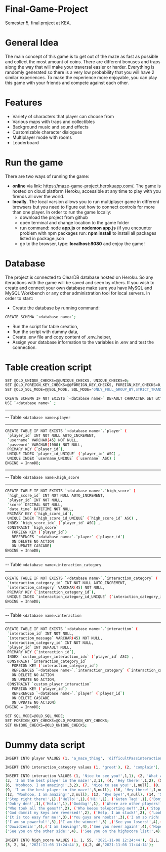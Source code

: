 # Final-Game-Project
Semester 5, final project at KEA.

# General Idea
The main concept of this game is to get out of the maze as fast as possible and collect the most amount of coins. There are different bonuses and traps along the way that will make your traversal easier or harder. Everything is randomly generated so there is a very low probability that you will have 2 similar experiences. To make the experience more enjoyable, you can play this game with your friends and compete against each other.

# Features
- Variety of characters that player can choose from
- Various maps with traps and collectibles
- Background music and sound effects
- Customizable character dialogues
- Multiplayer mode with rooms
- Leaderboard

# Run the game
There are two ways of running the game:
- **online** via link: https://maze-game-project.herokuapp.com/. The game is hosted on cloud platform Heroku, accessible at any time to play with you firends all over the world.
- **locally**. The local varsion allows you to run multiplayer game in different browsers but you need to figure out how to connect controls for more than one player. In order to run the game locally:
  - download the project from github
  - open terminal and change location to the game folder
  - run command: node **app.js** or **nodemon app.js** (if you encounter problem with npm packages run: **npm install** to install all packages listed in package.json
  - go to the browser, type: **localhost:8080** and enjoy the game!

# Database
The project is connected to ClearDB database hosted on Heroku. So any iteractions with the game will be saved and seen by others. If you wish to create and connect your own database make sure you have MySQL and MySQL Workbench or any other administration tool for local servers. In order to start:

- Create the database by running command: 
```bash
CREATE SCHEMA `<database name>`;
```
- Run the script for table creation,
- Run the script with dummy data,
- Create .env file and copy content of .env_helper,
- Assign your database information to the variables in .env and test the connection.

# Table creation script
 ```bash
SET @OLD_UNIQUE_CHECKS=@@UNIQUE_CHECKS, UNIQUE_CHECKS=0;
SET @OLD_FOREIGN_KEY_CHECKS=@@FOREIGN_KEY_CHECKS, FOREIGN_KEY_CHECKS=0;
SET @OLD_SQL_MODE=@@SQL_MODE, SQL_MODE='ONLY_FULL_GROUP_BY,STRICT_TRANS_TABLES,NO_ZERO_IN_DATE,NO_ZERO_DATE,ERROR_FOR_DIVISION_BY_ZERO,NO_ENGINE_SUBSTITUTION';
```
 ```bash
CREATE SCHEMA IF NOT EXISTS `<database name>` DEFAULT CHARACTER SET utf8 ;
USE `<database name>` ;
```
-- -----------------------------------------------------
-- Table `<database name>`.`player`
-- -----------------------------------------------------
 ```bash
CREATE TABLE IF NOT EXISTS `<database name>`.`player` (
  `player_id` INT NOT NULL AUTO_INCREMENT,
  `username` VARCHAR(45) NOT NULL,
  `password` VARCHAR(1000) NOT NULL,
  PRIMARY KEY (`player_id`),
  UNIQUE INDEX `player_id_UNIQUE` (`player_id` ASC) ,
  UNIQUE INDEX `username_UNIQUE` (`username` ASC) )
ENGINE = InnoDB;
```
-- -----------------------------------------------------
-- Table `<database name>`.`high_score`
-- -----------------------------------------------------
 ```bash
CREATE TABLE IF NOT EXISTS `<database name>`.`high_score` (
  `high_score_id` INT NOT NULL AUTO_INCREMENT,
  `player_id` INT NOT NULL,
  `score` DECIMAL NOT NULL,
  `date_time` DATETIME NOT NULL,
  PRIMARY KEY (`high_score_id`),
  UNIQUE INDEX `high_score_id_UNIQUE` (`high_score_id` ASC) ,
  INDEX `high_score_idx` (`player_id` ASC) ,
  CONSTRAINT `high_score`
    FOREIGN KEY (`player_id`)
    REFERENCES `<database name>`.`player` (`player_id`)
    ON DELETE NO ACTION
    ON UPDATE CASCADE)
ENGINE = InnoDB;
```
-- -----------------------------------------------------
-- Table `<database name>`.`interaction_category`
-- -----------------------------------------------------
 ```bash
CREATE TABLE IF NOT EXISTS `<database name>`.`interaction_category` (
  `interaction_category_id` INT NOT NULL AUTO_INCREMENT,
  `interaction_category` VARCHAR(45) NOT NULL,
  PRIMARY KEY (`interaction_category_id`),
  UNIQUE INDEX `interaction_category_id_UNIQUE` (`interaction_category_id` ASC) )
ENGINE = InnoDB;
```
-- -----------------------------------------------------
-- Table `<database name>`.`interaction`
-- -----------------------------------------------------
 ```bash
CREATE TABLE IF NOT EXISTS `<database name>`.`interaction` (
  `interaction_id` INT NOT NULL,
  `interaction_message` VARCHAR(45) NOT NULL,
  `interaction_category_id` INT NOT NULL,
  `player_id` INT DEFAULT NULL,
  PRIMARY KEY (`interaction_id`),
  INDEX `custom_player_interaction_idx` (`player_id` ASC) ,
  CONSTRAINT `interaction_category_id`
    FOREIGN KEY (`interaction_category_id`)
    REFERENCES `<database name>`.`interaction_category` (`interaction_category_id`)
    ON DELETE NO ACTION
    ON UPDATE NO ACTION,
  CONSTRAINT `custom_player_interaction`
    FOREIGN KEY (`player_id`)
    REFERENCES `<database name>`.`player` (`player_id`)
    ON DELETE CASCADE
    ON UPDATE NO ACTION)
ENGINE = InnoDB;
```
 ```bash
SET SQL_MODE=@OLD_SQL_MODE;
SET FOREIGN_KEY_CHECKS=@OLD_FOREIGN_KEY_CHECKS;
SET UNIQUE_CHECKS=@OLD_UNIQUE_CHECKS;
 ```
 
# Dummy data script

 ```bash
INSERT INTO player VALUES (1, 'a_maze_thing', 'difficultPassinteraction_category'), (2, 'destroyer', 'password');
 ```
 ```bash
INSERT INTO interaction_category values (1, 'greet'), (2, 'complain'), (3, 'brag'), (4, 'bye');
 ```
 ```bash
INSERT INTO interaction VALUES (1, 'Nice to see you!',1,1), (2, 'What a boring game!',2,1),
(3, 'I am the best player in the maze!',3,1), (4, 'Hey there!',1,2), (5, 'This game is too short!',2,2), 
(6, 'Woohooo, I am amazing!',3,2), (7, 'Nice to see you!',1,null), (8, 'What a boring game!',2,null), 
(9, 'I am the best player in the maze!',3,null), (10, 'Hey there!',1,null), (11, 'This game is too short!',2,null), 
(12, 'Woohooo, I am amazing!',3,null), (13, 'Bye bye!',4,null), (14, 'See ya!',4,null), ('Heyaaaa!',1), ('Yo!',1), 
('Stop right there!',1),('Hello!',1),('Hi!',1), ('Guten Tag!',1),('Bonjour!',1),('Ahoj!',1), ('Dzien dobry!',1),
('Dobry den!',1),('Hola!',1),('Goddag!',1), ('Where are other players!',2), ('Who took all the coins?!',2), 
('Who took all the gems?!',2), ('Who keeps teleporting me?!',2),('Stop freezing me!',2), ('How do I move!',2),
('God damnit my keys are reversed!',2), ('Help, I am stuck!',2), ('Look at my score!',3),('I know where the exit is!',3),
('It is too easy for me!',3),('You guys are noobs!',3),('I am so rich!',3), ('Let me freeze you!',3),('I am the fastest one here!',3),
('I am so powerful!',3),('I am the winner!',3) ,('See you losers!',4),('Aufwiedersehen!',4),('Dovidenia!',4),('Hej Hej!',4),
('Dowidzenia!',4),('I am leaving!',4),('See you never again!',4),('Hope to see you again!',4),('I hope we meet again!',4),
('See you on the other side!',4), ('See you on the highscore list!',4);
 ```
  ```bash
INSERT INTO high_score VALUES (1, 1, 55, '2021-11-08 12:24:44'), (2,1, 46,'2021-11-09 21:44:14'),
(3, 2, 34, '2021-11-08 11:24:44'), (4,2, 46,'2021-11-08 11:44:14');
 ```
